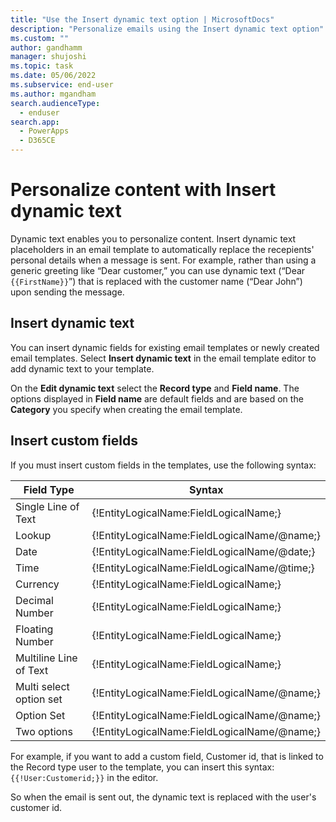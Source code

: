```yaml
---
title: "Use the Insert dynamic text option | MicrosoftDocs"
description: "Personalize emails using the Insert dynamic text option"
ms.custom: ""
author: gandhamm
manager: shujoshi
ms.topic: task
ms.date: 05/06/2022
ms.subservice: end-user
ms.author: mgandham
search.audienceType: 
  - enduser
search.app: 
  - PowerApps
  - D365CE
---
```



# Personalize content with Insert dynamic text

Dynamic text enables you to personalize content. Insert dynamic text placeholders in an email template to automatically replace the recepients' personal details when a message is sent. For example, rather than using a generic greeting like “Dear customer,” you can use dynamic text (“Dear ``{{FirstName}}``”) that is replaced with the customer name (“Dear John”) upon sending the message.

## Insert dynamic text

You can insert dynamic fields for existing email templates or newly created email templates. Select **Insert dynamic text** in the email template editor to add dynamic text to your template.

On the **Edit dynamic text** select the **Record type** and **Field name**. The options displayed in **Field name** are default fields and are based on the **Category** you specify when creating the email template.

## Insert custom fields

If you must insert custom fields in the templates, use the following syntax:

|Field Type  |Syntax  |
|----------|-----------|
|Single Line of Text |{!EntityLogicalName:FieldLogicalName;} |
|Lookup|{!EntityLogicalName:FieldLogicalName/@name;} |
|Date|{!EntityLogicalName:FieldLogicalName/@date;} |
|Time|{!EntityLogicalName:FieldLogicalName/@time;} |
|Currency |{!EntityLogicalName:FieldLogicalName;} |
|Decimal Number |{!EntityLogicalName:FieldLogicalName;} |
|Floating Number|{!EntityLogicalName:FieldLogicalName;} |
|Multiline Line of Text |{!EntityLogicalName:FieldLogicalName;} |
|Multi select option set|{!EntityLogicalName:FieldLogicalName/@name;} |
|Option Set |{!EntityLogicalName:FieldLogicalName/@name;} |
|Two options |{!EntityLogicalName:FieldLogicalName/@name;} |

For example, if you want to add a custom  field, Customer id, that is linked to the Record type user to the template, you can insert this syntax: ``{{!User:Customerid;}}`` in the editor.

So when the email is sent out, the dynamic text is replaced with the user's customer  id.
